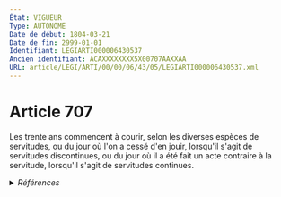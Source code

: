 ```yaml
---
État: VIGUEUR
Type: AUTONOME
Date de début: 1804-03-21
Date de fin: 2999-01-01
Identifiant: LEGIARTI000006430537
Ancien identifiant: ACAXXXXXXXX5X00707AAXXAA
URL: article/LEGI/ARTI/00/00/06/43/05/LEGIARTI000006430537.xml
---
```


<h1>Article 707</h1>

Les trente ans commencent à courir, selon les diverses espèces de servitudes, ou
du jour où l'on a cessé d'en jouir, lorsqu'il s'agit de servitudes discontinues,
ou du jour où il a été fait un acte contraire à la servitude, lorsqu'il s'agit
de servitudes continues.


<details>
  <summary><em>Références</em></summary>

  <h2>Articles faisant référence à l'article</h2>
  
  <ul>
    <li>
      <a href="https://legal.tricoteuses.fr//redirection/LEGIARTI000006430507?vers=git&vers=legifrance">Code civil - article 704 AUTONOME VIGUEUR, en vigueur depuis le 1804-03-21</a> CITATION source
    </li>
  </ul>
  
  <h2>Références faites par l'article</h2>
  
  <ul>
    <li>
      2999-01-01 CITATION cible <a href="https://legal.tricoteuses.fr//redirection/LEGIARTI000006430507?vers=git&vers=legifrance">Code civil - article 704 AUTONOME VIGUEUR, en vigueur depuis le 1804-03-21</a>
    </li>
    <li>
      CODIFICATION source Loi 1804-01-31
    </li>
    <li>
      CREATION source Loi 1804-01-31 promulguée le 10 février 1804
    </li>
  </ul>
</details>
